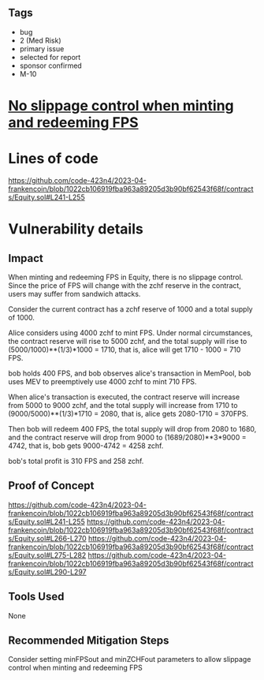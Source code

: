## Tags

- bug
- 2 (Med Risk)
- primary issue
- selected for report
- sponsor confirmed
- M-10

# [No slippage control when minting and redeeming FPS](https://github.com/code-423n4/2023-04-frankencoin-findings/issues/396) 

# Lines of code

https://github.com/code-423n4/2023-04-frankencoin/blob/1022cb106919fba963a89205d3b90bf62543f68f/contracts/Equity.sol#L241-L255


# Vulnerability details

## Impact
When minting and redeeming FPS in Equity, there is no slippage control. Since the price of FPS will change with the zchf reserve in the contract, users may suffer from sandwich attacks.

Consider the current contract has a zchf reserve of 1000 and a total supply of 1000.

Alice considers using 4000 zchf to mint FPS. Under normal circumstances, the contract reserve will rise to 5000 zchf, and the total supply will rise to (5000/1000)**(1/3)*1000 = 1710, that is, alice will get 1710 - 1000 = 710 FPS.

bob holds 400 FPS, and bob observes alice's transaction in MemPool, bob uses MEV to preemptively use 4000 zchf to mint 710 FPS.

When alice's transaction is executed, the contract reserve will increase from 5000 to 9000 zchf, and the total supply will increase from 1710 to (9000/5000)**(1/3)*1710 = 2080, that is, alice gets 2080-1710 = 370FPS.

Then bob will redeem 400 FPS, the total supply will drop from 2080 to 1680, and the contract reserve will drop from 9000 to (1689/2080)**3*9000 = 4742, that is, bob gets 9000-4742 = 4258 zchf.

bob's total profit is 310 FPS and 258 zchf.

## Proof of Concept
https://github.com/code-423n4/2023-04-frankencoin/blob/1022cb106919fba963a89205d3b90bf62543f68f/contracts/Equity.sol#L241-L255
https://github.com/code-423n4/2023-04-frankencoin/blob/1022cb106919fba963a89205d3b90bf62543f68f/contracts/Equity.sol#L266-L270
https://github.com/code-423n4/2023-04-frankencoin/blob/1022cb106919fba963a89205d3b90bf62543f68f/contracts/Equity.sol#L275-L282
https://github.com/code-423n4/2023-04-frankencoin/blob/1022cb106919fba963a89205d3b90bf62543f68f/contracts/Equity.sol#L290-L297
## Tools Used
None
## Recommended Mitigation Steps
Consider setting minFPSout and minZCHFout parameters to allow slippage control when minting and redeeming FPS